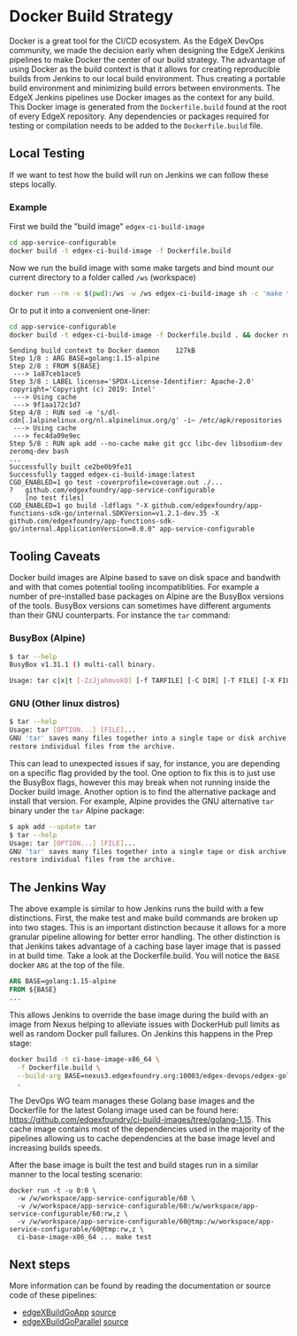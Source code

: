 # Docker Build Strategy

Docker is a great tool for the CI/CD ecosystem. As the EdgeX DevOps community, we made the decision early when designing the EdgeX Jenkins pipelines to make Docker the center of our build strategy. The advantage of using Docker as the build context is that it allows for creating reproducible builds from Jenkins to our local build environment. Thus creating a portable build environment and minimizing build errors between environments. The EdgeX Jenkins pipelines use Docker images as the context for any build. This Docker image is generated from the `Dockerfile.build` found at the root of every EdgeX repository. Any dependencies or packages required for testing or compilation needs to be added to the `Dockerfile.build` file.

## Local Testing

If we want to test how the build will run on Jenkins we can follow these steps locally.

### Example

First we build the "build image" `edgex-ci-build-image`

```bash
cd app-service-configurable
docker build -t edgex-ci-build-image -f Dockerfile.build
```

Now we run the build image with some make targets and bind mount our current directory to a folder called `/ws` (workspace)

```bash
docker run --rm -v $(pwd):/ws -w /ws edgex-ci-build-image sh -c 'make test build'
```

Or to put it into a convenient one-liner:

```bash
cd app-service-configurable
docker build -t edgex-ci-build-image -f Dockerfile.build . && docker run --rm -v $(pwd):/ws -w /ws edgex-ci-build-image sh -c 'make test build'
```

```plaintext
Sending build context to Docker daemon    127kB
Step 1/8 : ARG BASE=golang:1.15-alpine
Step 2/8 : FROM ${BASE}
 ---> 1a87ceb1ace5
Step 3/8 : LABEL license='SPDX-License-Identifier: Apache-2.0'   copyright='Copyright (c) 2019: Intel'
 ---> Using cache
 ---> 9f1aa172c1d7
Step 4/8 : RUN sed -e 's/dl-cdn[.]alpinelinux.org/nl.alpinelinux.org/g' -i~ /etc/apk/repositories
 ---> Using cache
 ---> fec4da09e9ec
Step 5/8 : RUN apk add --no-cache make git gcc libc-dev libsodium-dev zeromq-dev bash
...
Successfully built ce2be0b9fe31
Successfully tagged edgex-ci-build-image:latest
CGO_ENABLED=1 go test -coverprofile=coverage.out ./...
?   github.com/edgexfoundry/app-service-configurable
    [no test files]
CGO_ENABLED=1 go build -ldflags "-X github.com/edgexfoundry/app-functions-sdk-go/internal.SDKVersion=v1.2.1-dev.35 -X github.com/edgexfoundry/app-functions-sdk-go/internal.ApplicationVersion=0.0.0" app-service-configurable
```

## Tooling Caveats

Docker build images are Alpine based to save on disk space and bandwith and with that comes potential tooling incompatiblities. For example a number of pre-installed base packages on Alpine are the BusyBox versions of the tools. BusyBox versions can sometimes have different arguments than their GNU counterparts. For instance the `tar` command:

### BusyBox (Alpine)

```bash
$ tar --help
BusyBox v1.31.1 () multi-call binary.

Usage: tar c|x|t [-ZzJjahmvokO] [-f TARFILE] [-C DIR] [-T FILE] [-X FILE] [--exclude PATTERN]... [FILE]...
```

### GNU (Other linux distros)

```bash
$ tar --help
Usage: tar [OPTION...] [FILE]...
GNU 'tar' saves many files together into a single tape or disk archive, and can
restore individual files from the archive.
```

This can lead to unexpected issues if say, for instance, you are depending on a specific flag provided by the tool. One option to fix this is to just use the BusyBox flags, however this may break when not running inside the Docker build image. Another option is to find the alternative package and install that version. For example, Alpine provides the GNU alternative `tar` binary under the `tar` Alpine package:

```bash
$ apk add --update tar
$ tar --help
Usage: tar [OPTION...] [FILE]...
GNU 'tar' saves many files together into a single tape or disk archive, and can
restore individual files from the archive.
```

## The Jenkins Way

The above example is similar to how Jenkins runs the build with a few distinctions. First, the make test and make build commands are broken up into two stages. This is an important distinction because it allows for a more granular pipeline allowing for better error handling. The other distinction is that Jenkins takes advantage of a caching base layer image that is passed in at build time. Take a look at the Dockerfile.build. You will notice the `BASE` docker `ARG` at the top of the file.

```Dockerfile
ARG BASE=golang:1.15-alpine
FROM ${BASE}
...
```

This allows Jenkins to override the base image during the build with an image from Nexus helping to alleviate issues with DockerHub pull limits as well as random Docker pull failures. On Jenkins this happens in the Prep stage:

```bash
docker build -t ci-base-image-x86_64 \
  -f Dockerfile.build \
  --build-arg BASE=nexus3.edgexfoundry.org:10003/edgex-devops/edgex-golang-base:1.15-alpine \
  .
```

The DevOps WG team manages these Golang base images and the Dockerfile for the latest Golang image used can be found here: <https://github.com/edgexfoundry/ci-build-images/tree/golang-1.15>. This cache image contains most of the dependencies used in the majority of the pipelines allowing us to cache dependencies at the base image level and increasing builds speeds.

After the base image is built the test and build stages run in a similar manner to the local testing scenario:

```plaintext
docker run -t -u 0:0 \
  -w /w/workspace/app-service-configurable/60 \
  -v /w/workspace/app-service-configurable/60:/w/workspace/app-service-configurable/60:rw,z \
  -v /w/workspace/app-service-configurable/60@tmp:/w/workspace/app-service-configurable/60@tmp:rw,z \
  ci-base-image-x86_64 ... make test
```

## Next steps

More information can be found by reading the documentation or source code of these pipelines:

- [edgeXBuildGoApp](https://edgexfoundry.github.io/edgex-global-pipelines/html/libraries/edgeXBuildGoApp/) [source](https://github.com/edgexfoundry/edgex-global-pipelines/blob/master/vars/edgeXBuildGoApp.groovy)
- [edgeXBuildGoParallel](https://edgexfoundry.github.io/edgex-global-pipelines/html/libraries/edgeXBuildGoParallel/) [source](https://github.com/edgexfoundry/edgex-global-pipelines/blob/master/vars/edgeXBuildGoParallel.groovy)

